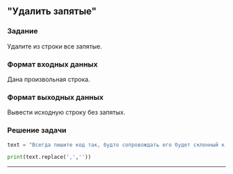 ## "Удалить запятые"

### Задание

Удалите из строки все запятые.

### Формат входных данных

Дана произвольная строка.

### Формат выходных данных

Вывести исходную строку без запятых.

### Решение задачи

```python
text = "Всегда пишите код так, будто сопровождать его будет склонный к насилию психопат, который знает, где вы живете."

print(text.replace(',',''))
```

---

